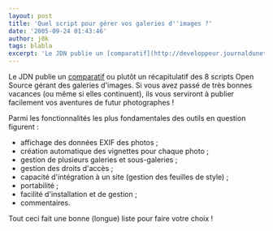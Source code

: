 ```yaml
---
layout: post
title: 'Quel script pour gérer vos galeries d''images ?'
date: '2005-09-24 01:43:46'
author: j0k
tags: blabla
excerpt: 'Le JDN publie un [comparatif](http://developpeur.journaldunet.com/tutoriel/out/050923-panorama-galerie-images-open-source.shtml) ou plutôt un récapitulatif des 8 scripts Open Source gérant des galeries d''images. Si vous avez passé de très bonnes vacances (ou même si elles continuent), ils vous serviront à publier facilement vos aventures de futur photographes !        ...'
---
```


Le JDN publie un [comparatif](http://developpeur.journaldunet.com/tutoriel/out/050923-panorama-galerie-images-open-source.shtml) ou plutôt un récapitulatif des 8 scripts Open Source gérant des galeries d'images. Si vous avez passé de très bonnes vacances (ou même si elles continuent), ils vous serviront à publier facilement vos aventures de futur photographes !

Parmi les fonctionnalités les plus fondamentales des outils en question figurent :
  * affichage des données EXIF des photos ;
  * création automatique des vignettes pour chaque photo ;
  * gestion de plusieurs galeries et sous-galeries ;
  * gestion des droits d'accès ;
  * capacité d'intégration à un site (gestion des feuilles de style) ;
  * portabilité ;
  * facilité d'installation et de gestion ;
  * commentaires.

Tout ceci fait une bonne (longue) liste pour faire votre choix !
